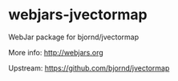 # webjars-jvectormap
WebJar package for bjornd/jvectormap

More info: http://webjars.org

Upstream: https://github.com/bjornd/jvectormap
